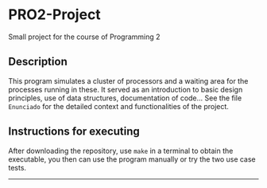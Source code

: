 # PRO2-Project

Small project for the course of Programming 2

## Description

This program simulates a cluster of processors and a waiting area for the processes running in these. It served as an introduction to basic design principles, use of data structures, documentation of code... See the file `Enunciado` for the detailed context and functionalities of the project.

## Instructions for executing

After downloading the repository, use `make` in a terminal to obtain the executable, you then can use the program manually or try the two use case tests.

***
